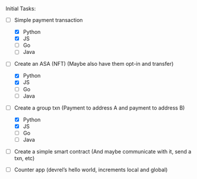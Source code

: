 Initial Tasks:

- [ ] Simple payment transaction

    - [x] Python
    - [x] JS
    - [ ] Go
    - [ ] Java

- [ ] Create an ASA (NFT) (Maybe also have them opt-in and transfer)

    - [x] Python
    - [x] JS
    - [ ] Go
    - [ ] Java

- [ ] Create a group txn (Payment to address A and payment to address B)

    - [x] Python
    - [x] JS
    - [ ] Go
    - [ ] Java

- [ ] Create a simple smart contract (And maybe communicate with it, send a txn, etc)

- [ ] Counter app (devrel’s hello world, increments local and global)